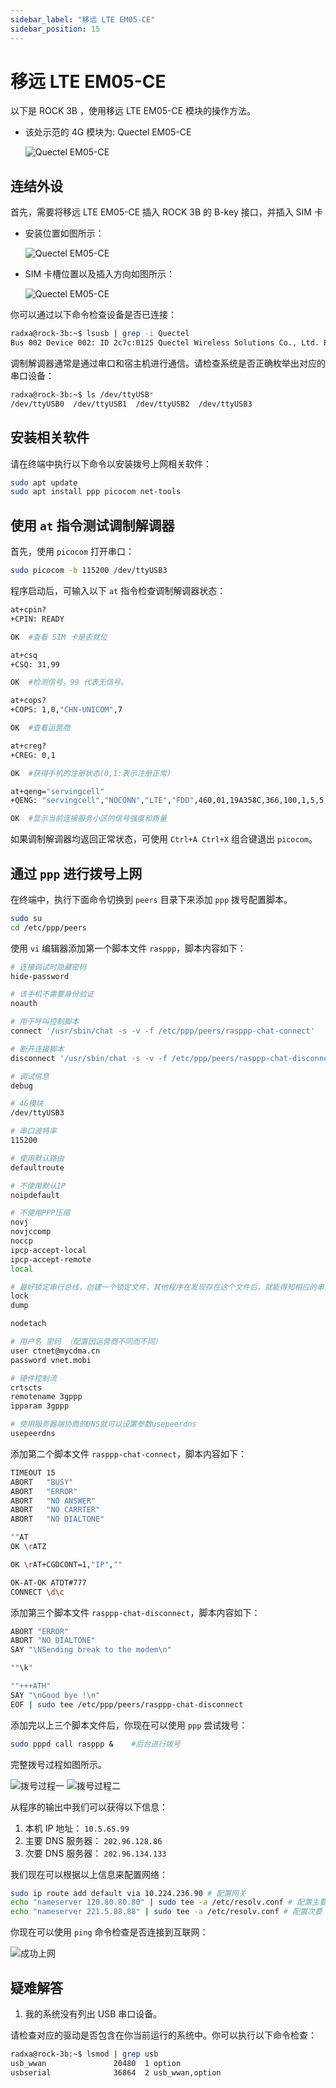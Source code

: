 ```yaml
---
sidebar_label: "移远 LTE EM05-CE"
sidebar_position: 15
---
```


# 移远 LTE EM05-CE

以下是 ROCK 3B ，使用移远 LTE EM05-CE 模块的操作方法。

- 该处示范的 4G 模块为: Quectel EM05-CE

  ![Quectel EM05-CE](/img/rock3/3b/rock3b-em05-ce-4g.webp)

## 连结外设

首先，需要将移远 LTE EM05-CE 插入 ROCK 3B 的 B-key 接口，并插入 SIM 卡

- 安装位置如图所示：

  ![Quectel EM05-CE](/img/rock3/3b/rock3b-4g-Insertion-method.webp)

- SIM 卡槽位置以及插入方向如图所示：

  ![Quectel EM05-CE](/img/rock3/3b/rock3b-sim-card.webp)

你可以通过以下命令检查设备是否已连接：

```bash
radxa@rock-3b:~$ lsusb | grep -i Quectel
Bus 002 Device 002: ID 2c7c:0125 Quectel Wireless Solutions Co., Ltd. EC25 LTE modem
```

调制解调器通常是通过串口和宿主机进行通信。请检查系统是否正确枚举出对应的串口设备：

```bash
radxa@rock-3b:~$ ls /dev/ttyUSB*
/dev/ttyUSB0  /dev/ttyUSB1  /dev/ttyUSB2  /dev/ttyUSB3
```

## 安装相关软件

请在终端中执行以下命令以安装拨号上网相关软件：

```bash
sudo apt update
sudo apt install ppp picocom net-tools
```


## 使用 `at` 指令测试调制解调器

首先，使用 `picocom` 打开串口：

```bash
sudo picocom -b 115200 /dev/ttyUSB3
```

程序启动后，可输入以下 `at` 指令检查调制解调器状态：

```bash
at+cpin?
+CPIN: READY

OK  #查看 SIM 卡是否就位

at+csq
+CSQ: 31,99

OK  #检测信号，99 代表无信号。

at+cops?
+COPS: 1,0,"CHN-UNICOM",7

OK  #查看运营商

at+creg?
+CREG: 0,1

OK  #获得手机的注册状态(0,1:表示注册正常)

at+qeng="servingcell"
+QENG: "servingcell","NOCONN","LTE","FDD",460,01,19A358C,366,100,1,5,5,774E,-108,-5,-83,9,13

OK  #显示当前连接服务小区的信号强度和质量
```

如果调制解调器均返回正常状态，可使用 `Ctrl+A Ctrl+X` 组合键退出 `picocom`。

## 通过 `ppp` 进行拨号上网

在终端中，执行下面命令切换到 `peers` 目录下来添加 `ppp` 拨号配置脚本。

```bash
sudo su
cd /etc/ppp/peers
```

使用 `vi` 编辑器添加第一个脚本文件 `rasppp`，脚本内容如下：

```bash
# 连接调试时隐藏密码
hide-password

# 该手机不需要身份验证
noauth

# 用于呼叫控制脚本
connect '/usr/sbin/chat -s -v -f /etc/ppp/peers/rasppp-chat-connect'

# 断开连接脚本
disconnect '/usr/sbin/chat -s -v -f /etc/ppp/peers/rasppp-chat-disconnect'

# 调试信息
debug

# 4G模块
/dev/ttyUSB3

# 串口波特率
115200

# 使用默认路由
defaultroute

# 不使用默认IP
noipdefault

# 不使用PPP压缩
novj
novjccomp
noccp
ipcp-accept-local
ipcp-accept-remote
local

# 最好锁定串行总线，创建一个锁定文件，其他程序在发现存在这个文件后，就能得知相应的串口已经被使用。
lock
dump

nodetach

# 用户名 密码 （配置因运营商不同而不同）
user ctnet@mycdma.cn
password vnet.mobi

# 硬件控制流
crtscts
remotename 3gppp
ipparam 3gppp

# 使用服务器端协商的DNS就可以设置参数usepeerdns
usepeerdns
```

添加第二个脚本文件 `rasppp-chat-connect`，脚本内容如下：

```bash
TIMEOUT 15
ABORT   "BUSY"
ABORT   "ERROR"
ABORT   "NO ANSWER"
ABORT   "NO CARRTER"
ABORT   "NO DIALTONE"

""AT
OK \rATZ

OK \rAT+CGDCONT=1,"IP",""

OK-AT-OK ATDT#777
CONNECT \d\c
```

添加第三个脚本文件 `rasppp-chat-disconnect`，脚本内容如下：

```bash
ABORT "ERROR"
ABORT "NO DIALTONE"
SAY "\NSending break to the modem\n"

""\k"

""+++ATH"
SAY "\nGood bye !\n"
EOF | sudo tee /etc/ppp/peers/rasppp-chat-disconnect
```

添加完以上三个脚本文件后，你现在可以使用 `ppp` 尝试拨号：

```bash
sudo pppd call rasppp &    #后台进行拨号
```

完整拨号过程如图所示。

![拨号过程一](/img/rock3/3b/rock3b-pppd-process1.webp)
![拨号过程二](/img/rock3/3b/rock3b-pppd-process2.webp)

从程序的输出中我们可以获得以下信息：

1. 本机 IP 地址： `10.5.65.99`
2. 主要 DNS 服务器： `202.96.128.86`
3. 次要 DNS 服务器： `202.96.134.133`

我们现在可以根据以上信息来配置网络：

```bash
sudo ip route add default via 10.224.236.90 # 配置网关
echo "nameserver 120.80.80.80" | sudo tee -a /etc/resolv.conf # 配置主要 DNS
echo "nameserver 221.5.88.88" | sudo tee -a /etc/resolv.conf # 配置次要 DNS
```

你现在可以使用 `ping` 命令检查是否连接到互联网：

![成功上网](/img/rock3/3b/rock3b-ping-success.webp)

## 疑难解答

1. 我的系统没有列出 USB 串口设备。

请检查对应的驱动是否包含在你当前运行的系统中。你可以执行以下命令检查：

```bash
radxa@rock-3b:~$ lsmod | grep usb
usb_wwan               20480  1 option
usbserial              36864  2 usb_wwan,option
```
